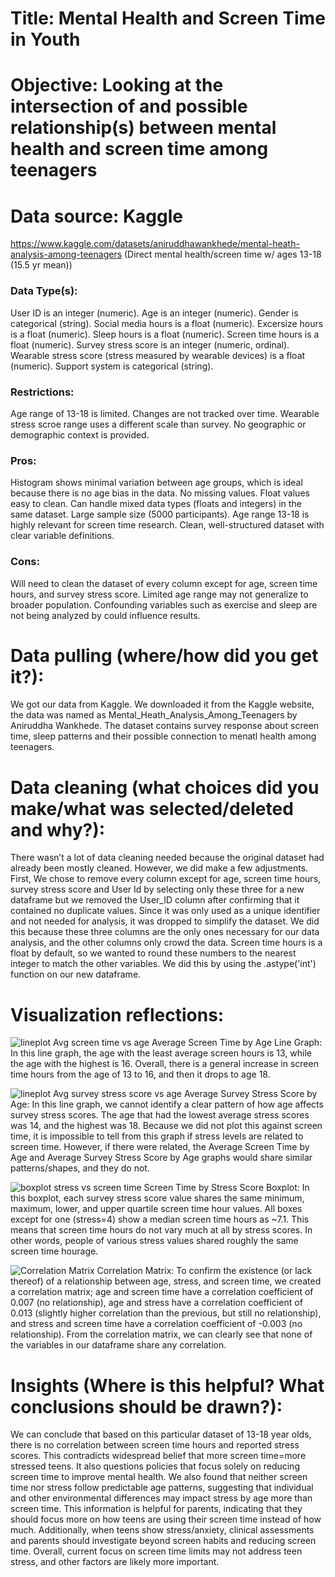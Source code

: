 # Title: Mental Health and Screen Time in Youth


# Objective: Looking at the intersection of and possible relationship(s) between mental health and screen time among teenagers

# Data source: Kaggle
https://www.kaggle.com/datasets/aniruddhawankhede/mental-heath-analysis-among-teenagers (Direct mental health/screen time w/ ages 13-18 (15.5 yr mean))
  ### Data Type(s): 
User ID is an integer (numeric). Age is an integer (numeric). Gender is categorical (string). Social media hours is a float (numeric). Excersize hours is a float (numeric). Sleep hours is a float (numeric). Screen time hours is a float (numeric). Survey stress score is an integer (numeric, ordinal). Wearable stress score (stress measured by wearable devices) is a float (numeric). Support system is categorical (string).
  ### Restrictions: 
Age range of 13-18 is limited. Changes are not tracked over time. Wearable stress scroe range uses a different scale than survey. No geographic or demographic context is provided.
  
  ### Pros: 
Histogram shows minimal variation between age groups, which is ideal because there is no age bias in the data. No missing values. Float values easy to clean. Can handle mixed data types (floats and integers) in the same dataset. Large sample size (5000 participants). Age range 13-18 is highly relevant for screen time research. Clean, well-structured dataset with clear variable definitions. 
 
  ### Cons: 
 Will need to clean the dataset of every column except for age, screen time hours, and survey stress score. Limited age range may not generalize to broader population. Confounding variables such as exercise and sleep are not being analyzed by could influence results. 
 
# Data pulling (where/how did you get it?): 
We got our data from Kaggle. We downloaded it from the Kaggle website, the data was named as Mental_Heath_Analysis_Among_Teenagers by Aniruddha Wankhede. The dataset contains survey response about screen time, sleep patterns and their possible connection to menatl health among teenagers.

# Data cleaning (what choices did you make/what was selected/deleted and why?):
 There wasn’t a lot of data cleaning needed because the original dataset had already been mostly cleaned. However, we did make a few adjustments. First,  We chose to remove every column except for age, screen time hours, survey stress score and User Id by selecting only these three for a new dataframe but we removed the User_ID column after confirming that it contained no duplicate values. Since it was only used as a unique identifier and not needed for analysis, it was dropped to simplify the dataset. We did this because these three columns are the only ones necessary for our data analysis, and the other columns only crowd the data. Screen time hours is a float by default, so we wanted to round these numbers to the nearest integer to match the other variables. We did this by using the .astype('int') function on our new dataframe.
# Visualization reflections:

![lineplot Avg screen time vs age](Figures/lineplot_Average_Screen_time_vs_age.png)
Average Screen Time by Age Line Graph: In this line graph, the age with the least average screen hours is 13, while the age with the highest is 16. Overall, there is a general increase in screen time hours from the age of 13 to 16, and then it drops to age 18.

![lineplot Avg survey stress score vs age](Figures/lineplot_Average_Survey_stress_score_by_Age.png)
Average Survey Stress Score by Age: In this line graph, we cannot identify a clear pattern of how age affects survey stress scores. The age that had the lowest average stress scores was 14, and the highest was 18. Because we did not plot this against screen time, it is impossible to tell from this graph if stress levels are related to screen time. However, if there were related, the Average Screen Time by Age and Average Survey Stress Score by Age graphs would share similar patterns/shapes, and they do not. 

![boxplot stress vs screen time](Figures/boxplot_stress_vs_screen_time.png)
Screen Time by Stress Score Boxplot: In this boxplot, each survey stress score value shares the same minimum, maximum, lower, and upper quartile screen time hour values. All boxes except for one (stress=4) show a median screen time hours as ~7.1. This means that screen time hours do not vary much at all by stress scores. In other words, people of various stress values shared roughly the same screen time hourage.

![Correlation Matrix](Figures/CorrelationMatrix.png)
Correlation Matrix: To confirm the existence (or lack thereof) of a relationship between age, stress, and screen time, we created a correlation matrix; age and screen time have a correlation coefficient of 0.007 (no relationship), age and stress have a correlation coefficient of 0.013 (slightly higher correlation than the previous, but still no relationship), and stress and screen time have a correlation coefficient of -0.003 (no relationship). From the correlation matrix, we can clearly see that none of the variables in our dataframe share any correlation. 

# Insights (Where is this helpful? What conclusions should be drawn?):
We can conclude that based on this particular dataset of 13-18 year olds, there is no correlation between screen time hours and reported stress scores. This contradicts widespread belief that more screen time=more stressed teens. It also questions policies that focus solely on reducing screen time to improve mental health. We also found that neither screen time nor stress follow predictable age patterns, suggesting that individual and other environmental differences may impact stress by age more than screen time. This information is helpful for parents, indicating that they should focus more on how teens are using their screen time instead of how much. Additionally, when teens show stress/anxiety, clinical assessments and parents should investigate beyond screen habits and reducing screen time. Overall, current focus on screen time limits may not address teen stress, and other factors are likely more important.
